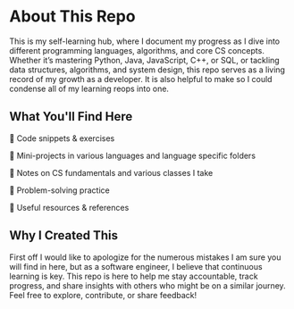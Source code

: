 # About This Repo
This is my self-learning hub, where I document my progress as I dive into different programming languages, algorithms, and core CS concepts. Whether it’s mastering Python, Java, JavaScript, C++, or SQL, or tackling data structures, algorithms, and system design, this repo serves as a living record of my growth as a developer. It is also helpful to make so I could condense all of my learning reops into one.

## What You'll Find Here
📌 Code snippets & exercises

📌 Mini-projects in various languages and language specific folders

📌 Notes on CS fundamentals and various classes I take

📌 Problem-solving practice

📌 Useful resources & references

## Why I Created This
First off I would like to apologize for the numerous mistakes I am sure you will find in here, but as a software engineer, I believe that continuous learning is key. This repo is here to help me stay accountable, track progress, and share insights with others who might be on a similar journey. Feel free to explore, contribute, or share feedback!
